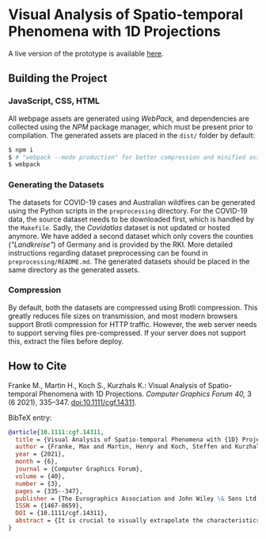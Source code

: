 # Visual Analysis of Spatio-temporal Phenomena with 1D Projections

A live version of the prototype is available [here](http://566a2c3d-1608-4879-9865-345003f9aabf.ma.bw-cloud-instance.org).

## Building the Project
### JavaScript, CSS, HTML

All webpage assets are generated using *WebPack,* and dependencies are collected using the *NPM* package manager, which must be present prior to compilation.
The generated assets are placed in the `dist/` folder by default:
``` sh
$ npm i
$ # "webpack --mode production" for better compression and minified assets
$ webpack
```


### Generating the Datasets

The datasets for COVID-19 cases and Australian wildfires can be generated using the Python scripts in the `preprocessing` directory.
For the COVID-19 data, the source dataset needs to be downloaded first, which is handled by the `Makefile`.
Sadly, the *Covidatlas* dataset is not updated or hosted anymore.
We have added a second dataset which only covers the counties (*"Landkreise"*) of Germany and is provided by the RKI.
More detailed instructions regarding dataset preprocessing can be found in `preprocessing/README.md`.
The generated datasets should be placed in the same directory as the generated assets.


### Compression

By default, both the datasets are compressed using Brotli compression.
This greatly reduces file sizes on transmission, and most modern browsers support Brotli compression for HTTP traffic.
However, the web server needs to support serving files pre-compressed.
If your server does not support this, extract the files before deploy.


## How to Cite

Franke M., Martin H., Koch S., Kurzhals K.: Visual Analysis of Spatio-temporal Phenomena with 1D Projections. *Computer Graphics Forum 40,* 3 (6 2021), 335–347. [doi:10.1111/cgf.14311](https://doi.org/10.1111/cgf.14311).

BibTeX entry:
``` bibtex
@article{10.1111:cgf.14311,
  title = {Visual Analysis of Spatio-temporal Phenomena with {1D} Projections},
  author = {Franke, Max and Martin, Henry and Koch, Steffen and Kurzhals, Kuno},
  year = {2021},
  month = {6},
  journal = {Computer Graphics Forum},
  volume = {40},
  number = {3},
  pages = {335--347},
  publisher = {The Eurographics Association and John Wiley \& Sons Ltd.},
  ISSN = {1467-8659},
  DOI = {10.1111/cgf.14311},
  abstract = {It is crucial to visually extrapolate the characteristics of their evolution to understand critical spatio-temporal events such as earthquakes, fires, or the spreading of a disease. Animations embedded in the spatial context can be helpful for understanding details, but have proven to be less effective for overview and comparison tasks. We present an interactive approach for the exploration of spatio-temporal data, based on a set of neighborhood-preserving 1D projections which help identify patterns and support the comparison of numerous time steps and multivariate data. An important objective of the proposed approach is the visual description of local neighborhoods in the 1D projection to reveal patterns of similarity and propagation. As this locality cannot generally be guaranteed, we provide a selection of different projection techniques, as well as a hierarchical approach, to support the analysis of different data characteristics. In addition, we offer an interactive exploration technique to reorganize and improve the mapping locally to users’ foci of interest. We demonstrate the usefulness of our approach with different real-world application scenarios and discuss the feedback we received from domain and visualization experts.}
}
```
